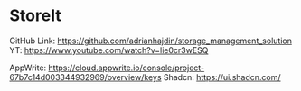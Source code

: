 # StoreIt

GitHub Link: https://github.com/adrianhajdin/storage_management_solution
YT: https://www.youtube.com/watch?v=lie0cr3wESQ

AppWrite: https://cloud.appwrite.io/console/project-67b7c14d003344932969/overview/keys
Shadcn: https://ui.shadcn.com/
